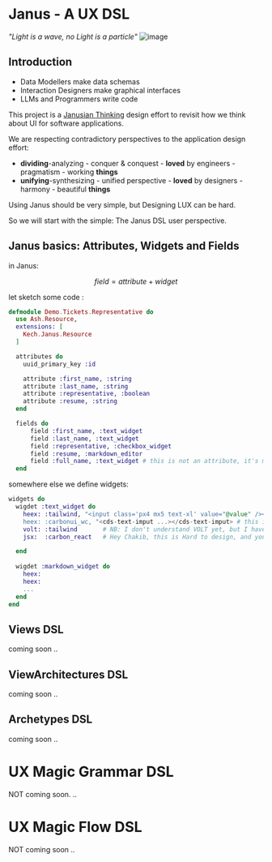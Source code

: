 # Janus - A UX DSL

*"Light is a wave, no Light is a particle"*
![image](https://github.com/kech-app/janus/assets/4276047/dc489bb7-d653-43d6-964e-a19530246c7a)

## Introduction

- Data Modellers make data schemas
- Interaction Designers make graphical interfaces
- LLMs and Programmers write code

This project is a [Janusian Thinking](https://www.creativitypost.com/article/janusian_thinking) design effort to revisit how we think about UI for software applications.

We are respecting contradictory perspectives to the application design effort: 
- **dividing**-analyzing - conquer & conquest - **loved** by engineers - pragmatism - working **things**
- **unifying**-synthesizing - unified perspective - **loved** by designers - harmony - beautiful **things**

Using Janus should be very simple, but Designing LUX can be hard.

So we will start with the simple: The Janus DSL user perspective.

## Janus basics: Attributes, Widgets and Fields

in Janus:

$$field = attribute + widget$$

let sketch some code :

```elixir
defmodule Demo.Tickets.Representative do
  use Ash.Resource,
  extensions: [
    Kech.Janus.Resource
  ]

  attributes do
    uuid_primary_key :id

    attribute :first_name, :string
    attribute :last_name, :string
    attribute :representative, :boolean
    attribute :resume, :string
  end

  fields do
      field :first_name, :text_widget 
      field :last_name, :text_widget
      field :representative, :checkbox_widget
      field :resume, :markdown_editor
      field :full_name, :text_widget # this is not an attribute, it's maybe calculation
  end
```

somewhere else we define widgets:
```elixir
widgets do
  wigdet :text_widget do
    heex: :tailwind, "<input class='px4 mx5 text-xl' value="@value" /><input>  # this is easy to design
    heex: :carbonui_wc, "<cds-text-imput ...></cds-text-imput> # this is easy to design
    volt: :tailwind       # NB: I don't understand VOLT yet, but I have to consider it, for the love of ash
    jsx:  :carbon_react   # Hey Chakib, this is Hard to design, and you promised we stay simple ! lol

  end  
  
  wigdet :markdown_widget do
    heex:
    heex:
    ...
  end  
end
```

## Views DSL 
coming soon
..
## ViewArchitectures DSL
coming soon
..
## Archetypes DSL
coming soon
..

# UX Magic Grammar DSL
NOT coming soon. 
..

# UX Magic Flow DSL
NOT coming soon
..

